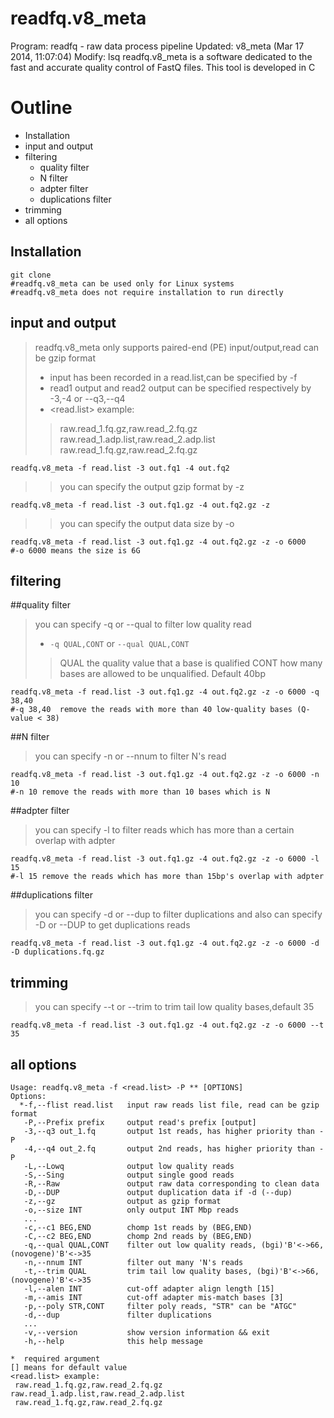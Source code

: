 readfq.v8_meta
====
Program: readfq - raw data process pipeline
Updated: v8_meta (Mar 17 2014, 11:07:04)
Modify: lsq
readfq.v8_meta is a software dedicated to the fast and accurate quality control of FastQ files. This tool is developed in C

Outline
===
* Installation
* input and output
* filtering  
    * quality filter  
    * N filter  
    * adpter filter  
    * duplications filter  
* trimming
* all options

Installation
---
    git clone
    #readfq.v8_meta can be used only for Linux systems
    #readfq.v8_meta does not require installation to run directly

input and output
---
>readfq.v8_meta only supports  paired-end (PE) input/output,read can be gzip format
>* input has been recorded in a read.list,can be specified by -f
>* read1 output and read2 output can be specified respectively by -3,-4 or --q3,--q4
>* <read.list> example:
>>raw.read_1.fq.gz,raw.read_2.fq.gz raw.read_1.adp.list,raw.read_2.adp.list
>>raw.read_1.fq.gz,raw.read_2.fq.gz

    readfq.v8_meta -f read.list -3 out.fq1 -4 out.fq2
>>you can specify the output gzip format by -z  

    readfq.v8_meta -f read.list -3 out.fq1.gz -4 out.fq2.gz -z
>>you can specify  the output data size by -o  

    readfq.v8_meta -f read.list -3 out.fq1.gz -4 out.fq2.gz -z -o 6000  
    #-o 6000 means the size is 6G

filtering
---
##quality filter
>you can specify -q or --qual to filter low quality read
>* `-q QUAL,CONT` or `--qual QUAL,CONT`
>>QUAL the quality value that a base is qualified
>>CONT how many bases are allowed to be unqualified. Default 40bp  

    readfq.v8_meta -f read.list -3 out.fq1.gz -4 out.fq2.gz -z -o 6000 -q 38,40  
    #-q 38,40  remove the reads with more than 40 low-quality bases (Q-value < 38)  
##N filter
>you can specify -n or --nnum to filter N's read  

    readfq.v8_meta -f read.list -3 out.fq1.gz -4 out.fq2.gz -z -o 6000 -n 10  
    #-n 10 remove the reads with more than 10 bases which is N  
##adpter filter
>you can specify -l to filter reads which has more than a certain overlap with adpter  

    readfq.v8_meta -f read.list -3 out.fq1.gz -4 out.fq2.gz -z -o 6000 -l 15  
    #-l 15 remove the reads which has more than 15bp's overlap with adpter  
##duplications filter
>you can specify -d or --dup  to filter duplications and also can specify -D or --DUP to get duplications reads  

    readfq.v8_meta -f read.list -3 out.fq1.gz -4 out.fq2.gz -z -o 6000 -d -D duplications.fq.gz

trimming
---
>you can specify --t or --trim to trim tail low quality bases,default 35  

    readfq.v8_meta -f read.list -3 out.fq1.gz -4 out.fq2.gz -z -o 6000 --t 35

all options
----

    Usage: readfq.v8_meta -f <read.list> -P ** [OPTIONS]
    Options:
      *-f,--flist read.list   input raw reads list file, read can be gzip format
       -P,--Prefix prefix     output read's prefix [output]
       -3,--q3 out_1.fq       output 1st reads, has higher priority than -P
       -4,--q4 out_2.fq       output 2nd reads, has higher priority than -P
       -L,--Lowq              output low quality reads
       -S,--Sing              output single good reads
       -R,--Raw               output raw data corresponding to clean data
       -D,--DUP               output duplication data if -d (--dup)
       -z,--gz                output as gzip format
       -o,--size INT          only output INT Mbp reads
       ...
       -c,--c1 BEG,END        chomp 1st reads by (BEG,END)
       -C,--c2 BEG,END        chomp 2nd reads by (BEG,END)
       -q,--qual QUAL,CONT    filter out low quality reads, (bgi)'B'<->66, (novogene)'B'<->35
       -n,--nnum INT          filter out many 'N's reads
       -t,--trim QUAL         trim tail low quality bases, (bgi)'B'<->66, (novogene)'B'<->35
       -l,--alen INT          cut-off adapter align length [15]
       -m,--amis INT          cut-off adapter mis-match bases [3]
       -p,--poly STR,CONT     filter poly reads, "STR" can be "ATGC"
       -d,--dup               filter duplications
       ...
       -v,--version           show version information && exit
       -h,--help              this help message

    *  required argument
    [] means for default value
    <read.list> example:
     raw.read_1.fq.gz,raw.read_2.fq.gz raw.read_1.adp.list,raw.read_2.adp.list
     raw.read_1.fq.gz,raw.read_2.fq.gz
